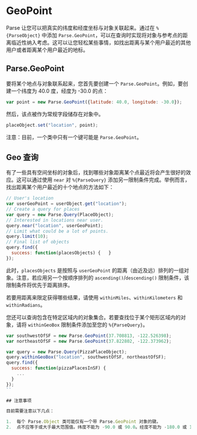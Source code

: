 # GeoPoint

Parse 让您可以把真实的纬度和经度坐标与对象关联起来。通过在 `%{ParseObject}` 中添加 `Parse.GeoPoint`，可以在查询时实现将对象与参考点的距离临近性纳入考虑。这可以让您轻松某些事情，如找出距离与某个用户最近的其他用户或者距离某个用户最近的地标。

## Parse.GeoPoint

要将某个地点与对象联系起来，您首先要创建一个 `Parse.GeoPoint`。例如，要创建一个纬度为 40.0 度，经度为 -30.0 的点：

```js
var point = new Parse.GeoPoint({latitude: 40.0, longitude: -30.0});
```

然后，该点被作为常规字段储存在对象中。

```js
placeObject.set("location", point);
```

注意：目前，一个类中只有一个键可能是 `Parse.GeoPoint`。

## Geo 查询

有了一些具有空间坐标的对象后，找到哪些对象距离某个点最近将会产生很好的效应。这可以通过使用 `near` 对 `%{ParseQuery}` 添加另一限制条件完成。举例而言，找出距离某个用户最近的十个地点的方法如下：

```js
// User's location
var userGeoPoint = userObject.get("location");
// Create a query for places
var query = new Parse.Query(PlaceObject);
// Interested in locations near user.
query.near("location", userGeoPoint);
// Limit what could be a lot of points.
query.limit(10);
// Final list of objects
query.find({
  success: function(placesObjects) {   }
});
```

此时，`placesObjects` 是按照与 `userGeoPoint` 的距离（由近及远）排列的一组对象。注意，若应用另一个按顺序排列的 `ascending()`/`descending()` 限制条件，该限制条件将优先于距离排序。

若要用距离来限定获得哪些结果，请使用 `withinMiles`、`withinKilometers` 和 `withinRadians`。

您还可以查询包含在特定区域内的对象集合。若要查找位于某个矩形区域内的对象，请将 `withinGeoBox` 限制条件添加至您的 `%{ParseQuery}`。

```js
var southwestOfSF = new Parse.GeoPoint(37.708813, -122.526398);
var northeastOfSF = new Parse.GeoPoint(37.822802, -122.373962);

var query = new Parse.Query(PizzaPlaceObject);
query.withinGeoBox("location", southwestOfSF, northeastOfSF);
query.find({
  success: function(pizzaPlacesInSF) {
    ...
  }
});
``

## 注意事项

目前需要注意以下几点：

1.  每个 Parse.Object 类可能仅有一个带 Parse.GeoPoint 对象的键。
2.  点不应等于或大于最大范围值。纬度不能为 -90.0 或 90.0。经度不能为 -180.0 或 180.0。若纬度或经度设置超出边界，会引起错误。
